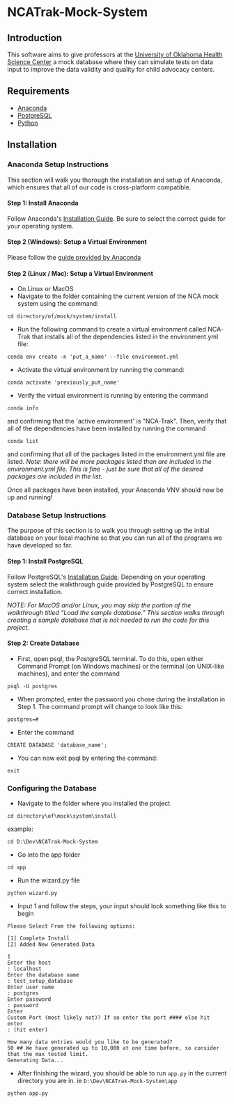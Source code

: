 # NCATrak-Mock-System

## Introduction

This software aims to give professors at the [University of Oklahoma Health Science Center](https://www.ouhsc.edu/) a mock database where they can simulate tests on data input to improve the data validity and quality for child advocacy centers.

## Requirements

-   [Anaconda](https://docs.anaconda.com/)
-   [PostgreSQL](https://www.postgresql.org/)
-   [Python](https://www.python.org/downloads/)

## Installation

### Anaconda Setup Instructions

This section will walk you thorough the installation and setup of Anaconda, which ensures that all of our code is cross-platform compatible.

#### Step 1: Install Anaconda

Follow Anaconda's [Installation Guide](https://docs.anaconda.com/anaconda/install/). Be sure to select the correct guide for your operating system.

#### Step 2 (Windows): Setup a Virtual Environment

Please follow the [guide provided by Anaconda](https://docs.anaconda.com/navigator/tutorials/manage-environments/#importing-an-environment)

#### Step 2 (Linux / Mac): Setup a Virtual Environment 

- On Linux or MacOS
- Navigate to the folder containing the current version of the NCA mock system using the command:

```shell
cd directory/of/mock/system/install
```

- Run the following command to create a virtual environment called NCA-Trak that installs all of the dependencies listed in the environment.yml file:

```shell
conda env create -n 'put_a_name' --file environment.yml
```

- Activate the virtual environment by running the command:

```shell
conda activate 'previously_put_name'
```

- Verify the virtual environment is running by entering the command 

```shell
conda info
```

and confirming that the 'active environment' is "NCA-Trak". Then, verify that all of the dependencies have been installed by running the command

```shell
conda list
```

and confirming that all of the packages listed in the environment.yml file are listed. *Note: there will be more packages listed than are included in the environment.yml file. This is fine - just be sure that all of the desired packages are included in the list.*


Once all packages have been installed, your Anaconda VNV should now be up and running!

### Database Setup Instructions

The purpose of this section is to walk you through setting up the initial database on your local machine so that you can run all of the programs we have developed so far. 

#### Step 1: Install PostgreSQL

Follow PostgreSQL's [Installation Guide](https://www.postgresqltutorial.com/postgresql-getting-started/). Depending on your operating system select the walkthrough guide provided by PostgreSQL to ensure correct installation.

*NOTE: For MacOS and/or Linux, you may skip the portion of the walkthrough titled “Load the sample database.” This section walks through creating a sample database that is not needed to run the code for this project.*

#### Step 2: Create Database

- First, open psql, the PostgreSQL terminal. To do this, open either Command Prompt (on Windows machines) or the terminal (on UNIX-like machines), and enter the command 

```shell
psql -U postgres
```

- When prompted, enter the password you chose during the installation in Step 1. The command prompt will change to look like this:

```shell
postgres=#
```

- Enter the command

```shell
CREATE DATABASE 'database_name';
```

- You can now exit psql by entering the command:

```shell
exit
```

### Configuring the Database

- Navigate to the folder where you installed the project

```shell
cd directory\of\mock\system\install
```

example:
```shell
cd D:\Dev\NCATrak-Mock-System
```

- Go into the app folder

```shell
cd app
```

- Run the wizard.py file

```shell
python wizard.py
```

- Input 1 and follow the steps, your input should look something like this to begin
```shell
Please Select From the following options:

[1] Complete Install
[2] Added New Generated Data

1
Enter the host
: localhost
Enter the database name
: test_setup_database
Enter user name
: postgres
Enter password
: password
Enter 
Custom Port (most likely not)? If so enter the port #### else hit enter
: (hit enter)
```

```Shell
How many data entries would you like to be generated?
50 ## We have generated up to 10,000 at one time before, so consider that the max tested limit.
Generating Data...
```

- After finishing the wizard, you should be able to run `app.py` in the current directory you are in. ie `D:\Dev\NCATrak-Mock-System\app`

```shell
python app.py
```
